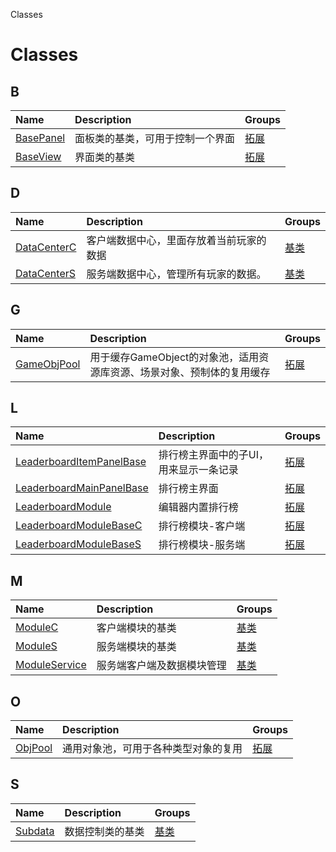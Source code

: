 Classes


# Classes <Badge type="tip" text="Groups" /> <Score text="Classes" />


## B
| Name | Description | Groups |
| :-----| :-----| :-----|
| [BasePanel](classes/mwext.BasePanel.md) | 面板类的基类，可用于控制一个界面 | [拓展](groups/拓展.拓展.md) |
| [BaseView](classes/mwext.BaseView.md) | 界面类的基类 | [拓展](groups/拓展.拓展.md) |


## D
| Name | Description | Groups |
| :-----| :-----| :-----|
| [DataCenterC](classes/mwext.DataCenterC.md) | 客户端数据中心，里面存放着当前玩家的数据 | [基类](groups/基类.基类.md) |
| [DataCenterS](classes/mwext.DataCenterS.md) | 服务端数据中心，管理所有玩家的数据。 | [基类](groups/基类.基类.md) |


## G
| Name | Description | Groups |
| :-----| :-----| :-----|
| [GameObjPool](classes/mwext.GameObjPool.md) | 用于缓存GameObject的对象池，适用资源库资源、场景对象、预制体的复用缓存 | [拓展](groups/拓展.拓展.md) |


## L
| Name | Description | Groups |
| :-----| :-----| :-----|
| [LeaderboardItemPanelBase](classes/mwext.LeaderboardItemPanelBase.md) | 排行榜主界面中的子UI，用来显示一条记录 | [拓展](groups/拓展.拓展.md) |
| [LeaderboardMainPanelBase](classes/mwext.LeaderboardMainPanelBase.md) | 排行榜主界面 | [拓展](groups/拓展.拓展.md) |
| [LeaderboardModule](classes/mwext.LeaderboardModule.md) | 编辑器内置排行榜 | [拓展](groups/拓展.拓展.md) |
| [LeaderboardModuleBaseC](classes/mwext.LeaderboardModuleBaseC.md) | 排行榜模块-客户端 | [拓展](groups/拓展.拓展.md) |
| [LeaderboardModuleBaseS](classes/mwext.LeaderboardModuleBaseS.md) | 排行榜模块-服务端 | [拓展](groups/拓展.拓展.md) |


## M
| Name | Description | Groups |
| :-----| :-----| :-----|
| [ModuleC](classes/mwext.ModuleC.md) | 客户端模块的基类 | [基类](groups/基类.基类.md) |
| [ModuleS](classes/mwext.ModuleS.md) | 服务端模块的基类 | [基类](groups/基类.基类.md) |
| [ModuleService](classes/mwext.ModuleService.md) | 服务端客户端及数据模块管理 | [基类](groups/基类.基类.md) |


## O
| Name | Description | Groups |
| :-----| :-----| :-----|
| [ObjPool](classes/mwext.ObjPool.md) | 通用对象池，可用于各种类型对象的复用 | [拓展](groups/拓展.拓展.md) |


## S
| Name | Description | Groups |
| :-----| :-----| :-----|
| [Subdata](classes/mwext.Subdata.md) | 数据控制类的基类 | [基类](groups/基类.基类.md) |

